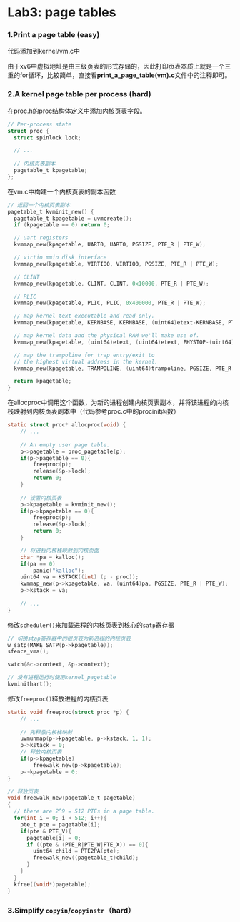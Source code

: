 # Lab3: page tables

### 1.Print a page table (easy)

代码添加到kernel/vm.c中

由于xv6中虚拟地址是由三级页表的形式存储的，因此打印页表本质上就是一个三重的for循环，比较简单，直接看**print_a_page_table(vm).c**文件中的注释即可。

### 2.A kernel page table per process (hard)

在proc.h的proc结构体定义中添加内核页表字段。

```c
// Per-process state
struct proc {
  struct spinlock lock;

  // ...
    
  // 内核页表副本
  pagetable_t kpagetable;
};
```

在vm.c中构建一个内核页表的副本函数

```c
// 返回一个内核页表副本
pagetable_t kvminit_new() {
  pagetable_t kpagetable = uvmcreate();
  if (kpagetable == 0) return 0;

  // uart registers
  kvmmap_new(kpagetable, UART0, UART0, PGSIZE, PTE_R | PTE_W);

  // virtio mmio disk interface
  kvmmap_new(kpagetable, VIRTIO0, VIRTIO0, PGSIZE, PTE_R | PTE_W);

  // CLINT
  kvmmap_new(kpagetable, CLINT, CLINT, 0x10000, PTE_R | PTE_W);

  // PLIC
  kvmmap_new(kpagetable, PLIC, PLIC, 0x400000, PTE_R | PTE_W);

  // map kernel text executable and read-only.
  kvmmap_new(kpagetable, KERNBASE, KERNBASE, (uint64)etext-KERNBASE, PTE_R | PTE_X);

  // map kernel data and the physical RAM we'll make use of.
  kvmmap_new(kpagetable, (uint64)etext, (uint64)etext, PHYSTOP-(uint64)etext, PTE_R | PTE_W);

  // map the trampoline for trap entry/exit to
  // the highest virtual address in the kernel.
  kvmmap_new(kpagetable, TRAMPOLINE, (uint64)trampoline, PGSIZE, PTE_R | PTE_X);

  return kpagetable;
}
```

在allocproc中调用这个函数，为新的进程创建内核页表副本，并将该进程的内核栈映射到内核页表副本中（代码参考proc.c中的procinit函数）

```c
static struct proc* allocproc(void) {
    // ...
    
    // An empty user page table.
    p->pagetable = proc_pagetable(p);
    if(p->pagetable == 0){
        freeproc(p);
        release(&p->lock);
        return 0;
    }
    
    // 设置内核页表
    p->kpagetable = kvminit_new();
    if(p->kpagetable == 0){
        freeproc(p);
        release(&p->lock);
        return 0;
    }

    // 将进程内核栈映射到内核页面
    char *pa = kalloc();
    if(pa == 0)
        panic("kalloc");
    uint64 va = KSTACK((int) (p - proc));
    kvmmap_new(p->kpagetable, va, (uint64)pa, PGSIZE, PTE_R | PTE_W);
    p->kstack = va;
  
    // ...
}
```

修改`scheduler()`来加载进程的内核页表到核心的`satp`寄存器

```c
// 切换stap寄存器中的根页表为新进程的内核页表
w_satp(MAKE_SATP(p->kpagetable));
sfence_vma();

swtch(&c->context, &p->context);

// 没有进程运行时使用kernel_pagetable
kvminithart();
```

修改`freeproc()`释放进程的内核页表

```c
static void freeproc(struct proc *p) {
    // ...
    
    // 先释放内核栈映射
    uvmunmap(p->kpagetable, p->kstack, 1, 1);
    p->kstack = 0;
    // 释放内核页表
    if(p->kpagetable)
        freewalk_new(p->kpagetable);
  	p->kpagetable = 0;
}

// 释放页表
void freewalk_new(pagetable_t pagetable)
{
  // there are 2^9 = 512 PTEs in a page table.
  for(int i = 0; i < 512; i++){
    pte_t pte = pagetable[i];
    if(pte & PTE_V){
      pagetable[i] = 0;
      if ((pte & (PTE_R|PTE_W|PTE_X)) == 0){
        uint64 child = PTE2PA(pte);
        freewalk_new((pagetable_t)child);
      }
    }
  }
  kfree((void*)pagetable);
}
```

### 3.Simplify `copyin`/`copyinstr`（hard）